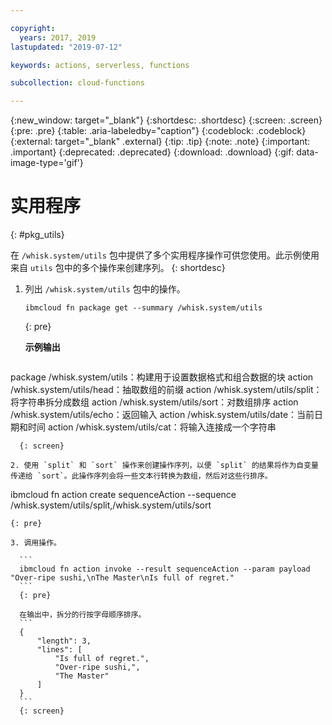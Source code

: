 ```yaml
---

copyright:
  years: 2017, 2019
lastupdated: "2019-07-12"

keywords: actions, serverless, functions

subcollection: cloud-functions

---
```


{:new_window: target="_blank"}
{:shortdesc: .shortdesc}
{:screen: .screen}
{:pre: .pre}
{:table: .aria-labeledby="caption"}
{:codeblock: .codeblock}
{:external: target="_blank" .external}
{:tip: .tip}
{:note: .note}
{:important: .important}
{:deprecated: .deprecated}
{:download: .download}
{:gif: data-image-type='gif'}


# 实用程序
{: #pkg_utils}

在 `/whisk.system/utils` 包中提供了多个实用程序操作可供您使用。此示例使用来自 `utils` 包中的多个操作来创建序列。
{: shortdesc}

1. 列出 `/whisk.system/utils` 包中的操作。
    

    ```
    ibmcloud fn package get --summary /whisk.system/utils
    ```
    {: pre}

    **示例输出**
    
    ```
  package /whisk.system/utils：构建用于设置数据格式和组合数据的块
   action /whisk.system/utils/head：抽取数组的前缀
   action /whisk.system/utils/split：将字符串拆分成数组
   action /whisk.system/utils/sort：对数组排序
   action /whisk.system/utils/echo：返回输入
   action /whisk.system/utils/date：当前日期和时间
   action /whisk.system/utils/cat：将输入连接成一个字符串
  ```
    {: screen}

2. 使用 `split` 和 `sort` 操作来创建操作序列，以便 `split` 的结果将作为自变量传递给 `sort`。此操作序列会将一些文本行转换为数组，然后对这些行排序。

  ```
  ibmcloud fn action create sequenceAction --sequence /whisk.system/utils/split,/whisk.system/utils/sort
  ```
  {: pre}

3. 调用操作。

    ```
    ibmcloud fn action invoke --result sequenceAction --param payload "Over-ripe sushi,\nThe Master\nIs full of regret."
    ```
    {: pre}

    在输出中，拆分的行按字母顺序排序。
    ```
    {
        "length": 3,
        "lines": [
            "Is full of regret.",
            "Over-ripe sushi,",
            "The Master"
        ]
    }
    ```
    {: screen}






